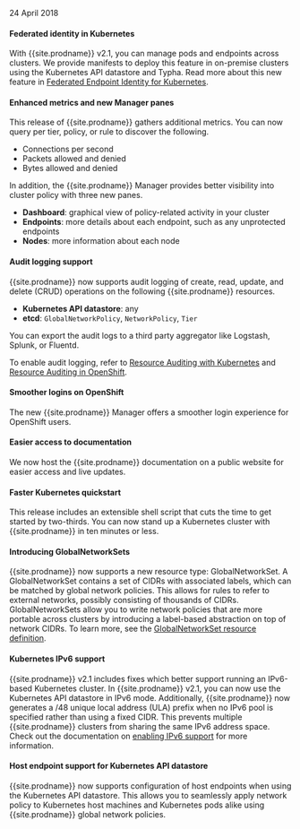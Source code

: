 24 April 2018

#### Federated identity in Kubernetes

With {{site.prodname}} v2.1, you can manage pods and endpoints across clusters. We provide
manifests to deploy this feature in on-premise clusters using the Kubernetes API datastore
and Typha. Read more about this new feature in
[Federated Endpoint Identity for Kubernetes]({{site.url}}/{{page.version}}/usage/federation).

#### Enhanced metrics and new Manager panes

This release of {{site.prodname}} gathers additional metrics. You can now query per tier,
policy, or rule to discover the following.

- Connections per second
- Packets allowed and denied
- Bytes allowed and denied

In addition, the {{site.prodname}} Manager provides better visibility into cluster policy
with three new panes.

- **Dashboard**: graphical view of policy-related activity in your cluster
- **Endpoints**: more details about each endpoint, such as any unprotected endpoints
- **Nodes**: more information about each node

#### Audit logging support

{{site.prodname}} now supports audit logging of create, read, update, and delete (CRUD)
operations on the following {{site.prodname}} resources.

- **Kubernetes API datastore**: any
- **etcd**: `GlobalNetworkPolicy`, `NetworkPolicy`, `Tier`

You can export the audit logs to a third party aggregator like Logstash, Splunk, or Fluentd.

To enable audit logging, refer to [Resource Auditing with Kubernetes]({{site.url}}/{{page.version}}/reference/cnx/auditing)
and [Resource Auditing in OpenShift]({{site.url}}/{{page.version}}/reference/cnx/openshift-auditing).

#### Smoother logins on OpenShift

The new {{site.prodname}} Manager offers a smoother login experience for OpenShift users.

#### Easier access to documentation

We now host the {{site.prodname}} documentation on a public website for easier access and live
updates.

#### Faster Kubernetes quickstart

This release includes an extensible shell script that cuts the time to get started by two-thirds.
You can now stand up a Kubernetes cluster with {{site.prodname}} in ten minutes or less.

#### Introducing GlobalNetworkSets

{{site.prodname}} now supports a new resource type: GlobalNetworkSet. A GlobalNetworkSet
contains a set of CIDRs with associated labels, which can be matched by global network policies.
This allows for rules to refer to external networks, possibly consisting of thousands of CIDRs.
GlobalNetworkSets allow you to write network policies that are more portable across clusters by
introducing a label-based abstraction on top of network CIDRs. To learn more, see the
[GlobalNetworkSet resource definition]({{site.url}}/{{page.version}}/reference/calicoctl/resources/globalnetworkset).

#### Kubernetes IPv6 support

{{site.prodname}} v2.1 includes fixes which better support running an IPv6-based Kubernetes cluster.
In {{site.prodname}} v2.1, you can now use the Kubernetes API datastore in IPv6 mode. Additionally,
{{site.prodname}} now generates a /48 unique local address (ULA) prefix when no IPv6 pool is specified
rather than using a fixed CIDR. This prevents multiple {{site.prodname}} clusters from sharing the
same IPv6 address space. Check out the documentation on [enabling IPv6 support](https://docs.projectcalico.org/v3.1/usage/ipv6) for more information.

#### Host endpoint support for Kubernetes API datastore
{{site.prodname}} now supports configuration of host endpoints when using the Kubernetes API datastore.
This allows you to seamlessly apply network policy to Kubernetes host machines and Kubernetes pods
alike using {{site.prodname}} global network policies.